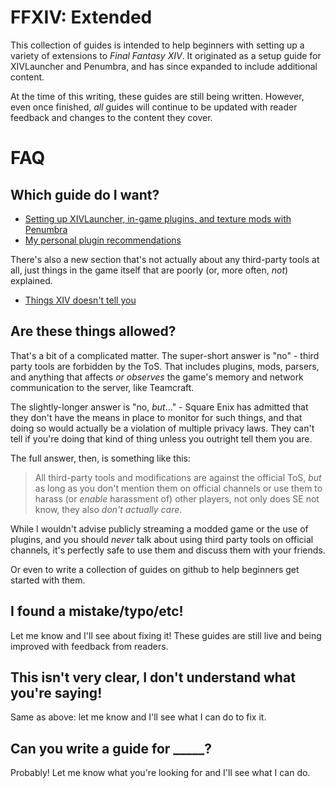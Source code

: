 # FFXIV: Extended

This collection of guides is intended to help beginners with setting up a variety of extensions to _Final Fantasy XIV_. It originated as a setup guide for XIVLauncher and Penumbra, and has since expanded to include additional content.

At the time of this writing, these guides are still being written. However, even once finished, _all_ guides will continue to be updated with reader feedback and changes to the content they cover.

# FAQ

## Which guide do I want?

- [Setting up XIVLauncher, in-game plugins, and texture mods with Penumbra](/plugins-and-mods.md)
- [My personal plugin recommendations](/plugin-recs.md)

There's also a new section that's not actually about any third-party tools at all, just things in the game itself that are poorly (or, more often, _not_) explained.
- [Things XIV doesn't tell you](/tips.md)

## Are these things allowed?

That's a bit of a complicated matter. The super-short answer is "no" - third party tools are forbidden by the ToS. That includes plugins, mods, parsers, and anything that affects _or observes_ the game's memory and network communication to the server, like Teamcraft.

The slightly-longer answer is "no, _but_..." - Square Enix has admitted that they don't have the means in place to monitor for such things, and that doing so would actually be a violation of multiple privacy laws. They can't tell if you're doing that kind of thing unless you outright tell them you are.

The full answer, then, is something like this:

> All third-party tools and modifications are against the official ToS, _but_ as long as you don't mention them on official channels or use them to harass (or _enable_ harassment of) other players, not only does SE not know, they also _don't actually care_.

While I wouldn't advise publicly streaming a modded game or the use of plugins, and you should _never_ talk about using third party tools on official channels, it's perfectly safe to use them and discuss them with your friends.

Or even to write a collection of guides on github to help beginners get started with them.

## I found a mistake/typo/etc!

Let me know and I'll see about fixing it! These guides are still live and being improved with feedback from readers.

## This isn't very clear, I don't understand what you're saying!

Same as above: let me know and I'll see what I can do to fix it.

## Can you write a guide for \_\_\_\_\_?

Probably! Let me know what you're looking for and I'll see what I can do.

